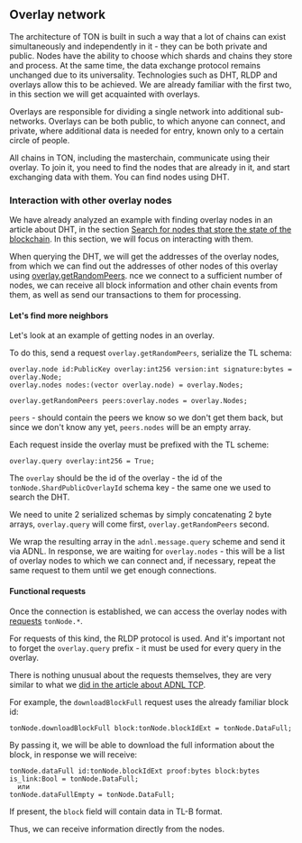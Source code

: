 ## Overlay network

The architecture of TON is built in such a way that a lot of chains can exist simultaneously and independently in it - they can be both private and public.
Nodes have the ability to choose which shards and chains they store and process.
At the same time, the data exchange protocol remains unchanged due to its universality. Technologies such as DHT, RLDP and overlays allow this to be achieved.
We are already familiar with the first two, in this section we will get acquainted with overlays.

Overlays are responsible for dividing a single network into additional sub-networks. Overlays can be both public, to which anyone can connect, and private, where additional data is needed for entry, known only to a certain circle of people.

All chains in TON, including the masterchain, communicate using their overlay.
To join it, you need to find the nodes that are already in it, and start exchanging data with them.
You can find nodes using DHT.


### Interaction with other overlay nodes

We have already analyzed an example with finding overlay nodes in an article about DHT,
in the section [Search for nodes that store the state of the blockchain](https://github.com/xssnick/ton-deep-doc/blob/master/DHT.md#%D0%BF%D0%BE%D0%B8%D1%81%D0%BA-%D0%BD%D0%BE%D0%B4-%D1%85%D1%80%D0%B0%D0%BD%D1%8F%D1%89%D0%B8%D1%85-%D1%81%D0%BE%D1%81%D1%82%D0%BE%D1%8F%D0%BD%D0%B8%D0%B5-%D0%B1%D0%BB%D0%BE%D0%BA%D1%87%D0%B5%D0%B8%D0%BD%D0%B0). In this section, we will focus on interacting with them.

When querying the DHT, we will get the addresses of the overlay nodes, from which we can find out the addresses of other nodes of this overlay using [overlay.getRandomPeers](https://github.com/ton-blockchain/ton/blob/master/tl/generate/scheme/ton_api.tl#L237). 
nce we connect to a sufficient number of nodes, we can receive all block information and other chain events from them, as well as send our transactions to them for processing.

#### Let's find more neighbors

Let's look at an example of getting nodes in an overlay.

To do this, send a request `overlay.getRandomPeers`, serialize the TL schema:
```
overlay.node id:PublicKey overlay:int256 version:int signature:bytes = overlay.Node;
overlay.nodes nodes:(vector overlay.node) = overlay.Nodes;

overlay.getRandomPeers peers:overlay.nodes = overlay.Nodes;
```
`peers` - should contain the peers we know so we don't get them back, but since we don't know any yet, `peers.nodes` will be an empty array.

Each request inside the overlay must be prefixed with the TL scheme:
```
overlay.query overlay:int256 = True;
```
The `overlay` should be the id of the overlay - the id of the `tonNode.ShardPublicOverlayId` schema key - the same one we used to search the DHT.

We need to unite 2 serialized schemas by simply concatenating 2 byte arrays, `overlay.query` will come first, `overlay.getRandomPeers` second.

We wrap the resulting array in the `adnl.message.query` scheme and send it via ADNL. In response, we are waiting for `overlay.nodes` - this will be a list of overlay nodes to which we can connect and, if necessary, repeat the same request to them until we get enough connections.

#### Functional requests

Once the connection is established, we can access the overlay nodes with [requests](https://github.com/ton-blockchain/ton/blob/master/tl/generate/scheme/ton_api.tl#L413) `tonNode.*`.

For requests of this kind, the RLDP protocol is used. And it's important not to forget the `overlay.query` prefix - it must be used for every query in the overlay.

There is nothing unusual about the requests themselves, they are very similar to what we [did in the article about ADNL TCP](https://github.com/xssnick/ton-deep-doc/blob/master/ADNL-TCP-Liteserver.md#getmasterchaininfo). 

For example, the `downloadBlockFull` request uses the already familiar block id:
```
tonNode.downloadBlockFull block:tonNode.blockIdExt = tonNode.DataFull;
```
By passing it, we will be able to download the full information about the block, in response we will receive:
```
tonNode.dataFull id:tonNode.blockIdExt proof:bytes block:bytes is_link:Bool = tonNode.DataFull;
  или
tonNode.dataFullEmpty = tonNode.DataFull;
```
If present, the `block` field will contain data in TL-B format.

Thus, we can receive information directly from the nodes.
